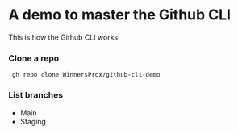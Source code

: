 # A demo to master the Github CLI

This is how the Github CLI works!

### Clone a repo

```
 gh repo clone WinnersProx/github-cli-demo
```

### List branches

- Main
- Staging
